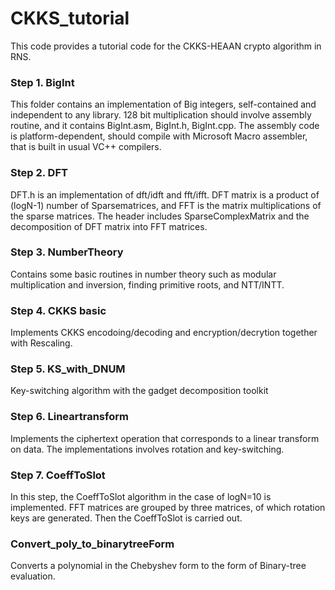 # CKKS_tutorial
This code provides a tutorial code for the CKKS-HEAAN crypto algorithm in RNS.
### Step 1. BigInt
This folder contains an implementation of Big integers, self-contained and independent to any library. 128 bit multiplication should involve assembly routine, and it contains BigInt.asm, BigInt.h, BigInt.cpp. The assembly code is platform-dependent, should compile with Microsoft Macro assembler, that is built in usual VC++ compilers.

### Step 2. DFT
DFT.h is an implementation of dft/idft and fft/ifft.
DFT matrix is a product of (logN-1) number of Sparsematrices, and FFT is the matrix multiplications of the sparse matrices.
The header includes SparseComplexMatrix and the decomposition of DFT matrix into FFT matrices.

### Step 3. NumberTheory 
Contains some basic routines in number theory such as modular multiplication and inversion, finding primitive roots, and NTT/INTT.

### Step 4. CKKS basic
Implements CKKS encodoing/decoding and encryption/decrytion together with Rescaling.

### Step 5. KS_with_DNUM
Key-switching algorithm with the gadget decomposition toolkit

### Step 6. Lineartransform
Implements the ciphertext operation that corresponds to a linear transform on data. The implementations involves rotation and key-switching.

### Step 7. CoeffToSlot
In this step, the CoeffToSlot algorithm in the case of logN=10 is implemented. FFT matrices are grouped by three matrices, of which rotation keys are generated. Then the CoeffToSlot is carried out.

### Convert_poly_to_binarytreeForm 
Converts a polynomial in the Chebyshev form to the form of Binary-tree evaluation.
